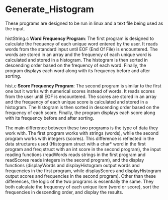 # Generate_Histogram

These programs are designed to be run in linux and a text file being used as the input.

histString.c
**Word Frequency Program**: The first program is designed to calculate the frequency of each unique word entered by the user. It reads words from the standard input until EOF (End Of File) is encountered. The words are stored in an array and the frequency of each unique word is calculated and stored in a histogram. The histogram is then sorted in descending order based on the frequency of each word. Finally, the program displays each word along with its frequency before and after sorting.

hist.c
**Score Frequency Program**: The second program is similar to the first one but it works with numerical scores instead of words. It reads scores from the user until EOF is encountered. The scores are stored in an array and the frequency of each unique score is calculated and stored in a histogram. The histogram is then sorted in descending order based on the frequency of each score. Finally, the program displays each score along with its frequency before and after sorting.

The main difference between these two programs is the type of data they work with. The first program works with strings (words), while the second program works with integers (scores). This difference is reflected in the data structures used (Histogram struct with a char* word in the first program and freq struct with an int score in the second program), the input reading functions (readWords reads strings in the first program and readScores reads integers in the second program), and the display functions (displayWords and displayHistogram output words and frequencies in the first program, while displayScores and displayHistogram output scores and frequencies in the second program). Other than these differences, the logic of the two programs is essentially the same. They both calculate the frequency of each unique item (word or score), sort the frequencies in descending order, and display the results.
